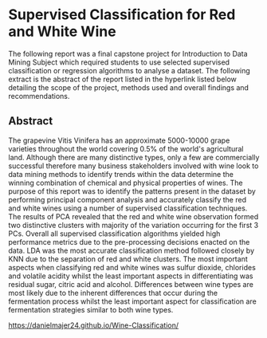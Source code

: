 # Supervised Classification for Red and White Wine

The following report was a final capstone project for Introduction to Data Mining Subject which required students to use selected supervised classification or regression algorithms to analyse a dataset. The following extract is the abstract of the report listed in the hyperlink listed below detailing the scope of the project, methods used and overall findings and recommendations. 

## Abstract
The grapevine Vitis Vinifera has an approximate 5000-10000 grape varieties throughout the world covering 0.5% of the world's agricultural land. Although there are many distinctive types, only a few are commercially successful therefore many business stakeholders involved with wine look to data mining methods to identify trends within the data determine the winning combination of chemical and physical properties of wines. The purpose of this report was to identify the patterns present in the dataset by performing principal component analysis and accurately classify the red and white wines using a number of supervised classification techniques. The results of PCA revealed that the red and white wine observation formed two distinctive clusters with majority of the variation occurring for the first 3 PCs. Overall all supervised classification algorithms yielded high performance metrics due to the pre-processing decisions enacted on the data. LDA was the most accurate classification method followed closely by KNN due to the separation of red and white clusters. The most important aspects when classifying red and white wines was sulfur dioxide, chlorides and volatile acidity whilst the least important aspects in differentiating was residual sugar, citric acid and alcohol. Differences between wine types are most likely due to the inherent differences that occur during the fermentation process whilst the least important aspect for classification are fermentation strategies similar to both wine types. 

https://danielmajer24.github.io/Wine-Classification/
